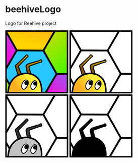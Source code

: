 # beehiveLogo
Logo for Beehive project

<img src="https://github.com/azbulutlu/beehiveLogo/blob/main/logocolor.png" alt="Color Logo" width="200"/> <img src="https://github.com/azbulutlu/beehiveLogo/blob/main/logobeeOnly.png" alt="Only bee colored" width="200"/> <img src="https://github.com/azbulutlu/beehiveLogo/blob/main/logomonochrome.png?raw=true" alt="monochrome" width="200"/> <img src="https://github.com/azbulutlu/beehiveLogo/blob/main/onecolorBlack.png" alt="one color" width="200"/>
